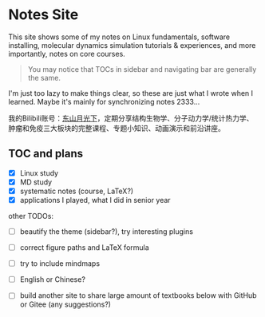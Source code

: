 # Notes Site

This site shows some of my notes on Linux fundamentals, software installing, molecular dynamics simulation tutorials \& experiences, and more importantly, notes on core courses.

> You may notice that TOCs in sidebar and navigating bar are generally the same.

I'm just too lazy to make things clear, so these are just what I wrote when I learned. Maybe it's mainly for synchronizing notes 2333...

我的Bilibili账号：[东山月光下](https://space.bilibili.com/441196634)，定期分享结构生物学、分子动力学/统计热力学、肿瘤和免疫三大板块的完整课程、专题小知识、动画演示和前沿讲座。


## TOC and plans

- [x] Linux study
- [x] MD study
- [x] systematic notes (course, LaTeX?)
- [x] applications I played, what I did in senior year

other TODOs:

- [ ] beautify the theme (sidebar?), try interesting plugins
- [ ] correct figure paths and LaTeX formula
- [ ] try to include mindmaps
- [ ] English or Chinese?
- [ ] build another site to share large amount of textbooks below with GitHub or Gitee (any suggestions?)

